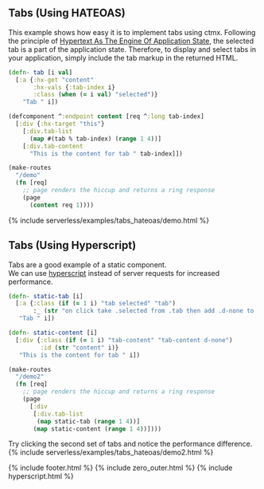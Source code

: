 ## Tabs (Using HATEOAS)

This example shows how easy it is to implement tabs using ctmx. 
Following the principle of [Hypertext As The Engine Of Application State](https://en.wikipedia.org/wiki/HATEOAS),
the selected tab is a part of the application state. 
Therefore, to display and select tabs in your application, simply include the tab markup in the returned HTML.

```clojure
(defn- tab [i val]
  [:a {:hx-get "content"
       :hx-vals {:tab-index i}
       :class (when (= i val) "selected")}
    "Tab " i])

(defcomponent ^:endpoint content [req ^:long tab-index]
  [:div {:hx-target "this"}
    [:div.tab-list
      (map #(tab % tab-index) (range 1 4))]
    [:div.tab-content
      "This is the content for tab " tab-index]])

(make-routes
  "/demo"
  (fn [req]
    ;; page renders the hiccup and returns a ring response
    (page
      (content req 1))))
```
{% include serverless/examples/tabs_hateoas/demo.html %}

## Tabs (Using Hyperscript)
Tabs are a good example of a static component.  
We can use [hyperscript](https://hyperscript.org/) instead of server requests for increased performance.

```clojure
(defn- static-tab [i]
  [:a {:class (if (= 1 i) "tab selected" "tab")
       :_ (str "on click take .selected from .tab then add .d-none to .tab-content then remove .d-none from #content" i)}
   "Tab " i])

(defn- static-content [i]
  [:div {:class (if (= 1 i) "tab-content" "tab-content d-none")
         :id (str "content" i)}
   "This is the content for tab " i])

(make-routes
  "/demo2"
  (fn [req]
    ;; page renders the hiccup and returns a ring response
    (page
      [:div
       [:div.tab-list
        (map static-tab (range 1 4))]
       (map static-content (range 1 4))])))
```
Try clicking the second set of tabs and notice the performance difference.
{% include serverless/examples/tabs_hateoas/demo2.html %}

{% include footer.html %}
{% include zero_outer.html %}
{% include hyperscript.html %}
